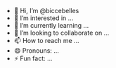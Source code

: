 - 👋 Hi, I’m @biccebelles
- 👀 I’m interested in ...
- 🌱 I’m currently learning ...
- 💞️ I’m looking to collaborate on ...
- 📫 How to reach me ...
- 😄 Pronouns: ...
- ⚡ Fun fact: ...

<!---
biccebelles/biccebelles is a ✨ special ✨ repository because its `README.md` (this file) appears on your GitHub profile.
You can click the Preview link to take a look at your changes.
--->
